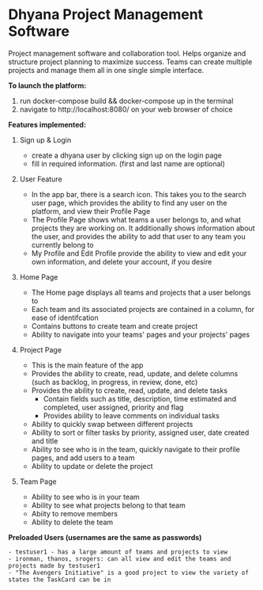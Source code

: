 # Dhyana Project Management Software

Project management software and collaboration tool. Helps organize and 
structure project planning to maximize success. Teams can create multiple
projects and manage them all in one single simple interface. 

**To launch the platform:**
1. run docker-compose build && docker-compose up in the terminal
2. navigate to http://localhost:8080/ on your web browser of choice


**Features implemented:**


1. Sign up & Login

    - create a dhyana user by clicking sign up on the login page
    - fill in required information. (first and last name are optional)

2. User Feature

    - In the app bar, there is a search icon. This takes you to the search user page, which provides the ability to find any user on the platform, and view their Profile Page
    - The Profile Page shows what teams a user belongs to, and what projects they are working on. It additionally shows information about the user, and provides the ability to add that user to any team you currently belong to
    - My Profile and Edit Profile provide the ability to view and edit your own information, and delete your account, if you desire

3. Home Page

    - The Home page displays all teams and projects that a user belongs to
    - Each team and its associated projects are contained in a column, for ease of identifcation
    - Contains buttons to create team and create project
    - Ability to navigate into your teams' pages and your projects' pages
    
4. Project Page

    - This is the main feature of the app
    - Provides the ability to create, read, update, and delete columns (such as backlog, in progress, in review, done, etc)
    - Provides the ability to create, read, update, and delete tasks
        - Contain fields such as title, description, time estimated and completed, user assigned, priority and flag
        - Provides ability to leave comments on individual tasks
    - Ability to quickly swap between different projects
    - Ability to sort or filter tasks by priority, assigned user, date created and title
    - Ability to see who is in the team, quickly navigate to their profile pages, and add users to a team
    - Ability to update or delete the project
    
    
5. Team Page

    - Ability to see who is in your team
    - Ability to see what projects belong to that team
    - Abiity to remove members
    - Ability to delete the team


**Preloaded Users (usernames are the same as passwords)**

    - testuser1 - has a large amount of teams and projects to view
    - ironman, thanos, srogers: can all view and edit the teams and projects made by testuser1
    - "The Avengers Initiative" is a good project to view the variety of states the TaskCard can be in